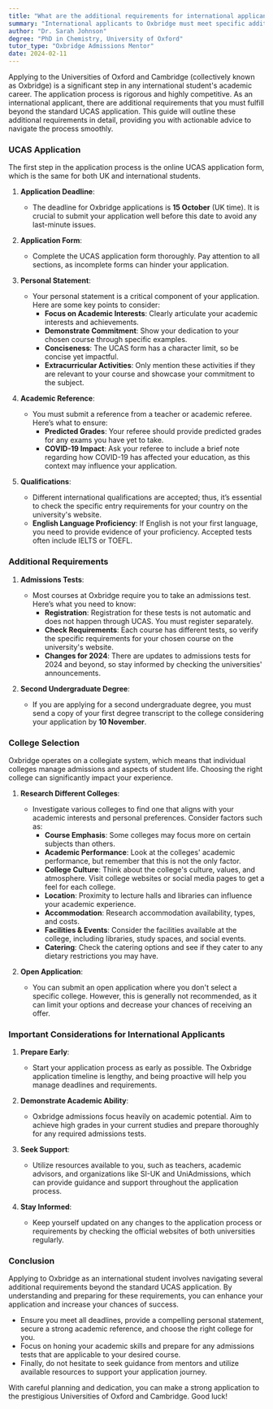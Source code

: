 ```yaml
---
title: "What are the additional requirements for international applicants to Oxbridge?"
summary: "International applicants to Oxbridge must meet specific additional requirements beyond the standard UCAS application. Learn more about the process here."
author: "Dr. Sarah Johnson"
degree: "PhD in Chemistry, University of Oxford"
tutor_type: "Oxbridge Admissions Mentor"
date: 2024-02-11
---
```


Applying to the Universities of Oxford and Cambridge (collectively known as Oxbridge) is a significant step in any international student's academic career. The application process is rigorous and highly competitive. As an international applicant, there are additional requirements that you must fulfill beyond the standard UCAS application. This guide will outline these additional requirements in detail, providing you with actionable advice to navigate the process smoothly.

### UCAS Application

The first step in the application process is the online UCAS application form, which is the same for both UK and international students.

1. **Application Deadline**: 
   - The deadline for Oxbridge applications is **15 October** (UK time). It is crucial to submit your application well before this date to avoid any last-minute issues.

2. **Application Form**:
   - Complete the UCAS application form thoroughly. Pay attention to all sections, as incomplete forms can hinder your application.

3. **Personal Statement**: 
   - Your personal statement is a critical component of your application. Here are some key points to consider:
     - **Focus on Academic Interests**: Clearly articulate your academic interests and achievements. 
     - **Demonstrate Commitment**: Show your dedication to your chosen course through specific examples.
     - **Conciseness**: The UCAS form has a character limit, so be concise yet impactful.
     - **Extracurricular Activities**: Only mention these activities if they are relevant to your course and showcase your commitment to the subject.

4. **Academic Reference**:
   - You must submit a reference from a teacher or academic referee. Here’s what to ensure:
     - **Predicted Grades**: Your referee should provide predicted grades for any exams you have yet to take.
     - **COVID-19 Impact**: Ask your referee to include a brief note regarding how COVID-19 has affected your education, as this context may influence your application.

5. **Qualifications**:
   - Different international qualifications are accepted; thus, it’s essential to check the specific entry requirements for your country on the university's website. 
   - **English Language Proficiency**: If English is not your first language, you need to provide evidence of your proficiency. Accepted tests often include IELTS or TOEFL. 

### Additional Requirements

1. **Admissions Tests**:
   - Most courses at Oxbridge require you to take an admissions test. Here’s what you need to know:
     - **Registration**: Registration for these tests is not automatic and does not happen through UCAS. You must register separately.
     - **Check Requirements**: Each course has different tests, so verify the specific requirements for your chosen course on the university's website.
     - **Changes for 2024**: There are updates to admissions tests for 2024 and beyond, so stay informed by checking the universities' announcements.

2. **Second Undergraduate Degree**:
   - If you are applying for a second undergraduate degree, you must send a copy of your first degree transcript to the college considering your application by **10 November**.

### College Selection

Oxbridge operates on a collegiate system, which means that individual colleges manage admissions and aspects of student life. Choosing the right college can significantly impact your experience.

1. **Research Different Colleges**:
   - Investigate various colleges to find one that aligns with your academic interests and personal preferences. Consider factors such as:
     - **Course Emphasis**: Some colleges may focus more on certain subjects than others.
     - **Academic Performance**: Look at the colleges' academic performance, but remember that this is not the only factor.
     - **College Culture**: Think about the college's culture, values, and atmosphere. Visit college websites or social media pages to get a feel for each college.
     - **Location**: Proximity to lecture halls and libraries can influence your academic experience. 
     - **Accommodation**: Research accommodation availability, types, and costs. 
     - **Facilities & Events**: Consider the facilities available at the college, including libraries, study spaces, and social events. 
     - **Catering**: Check the catering options and see if they cater to any dietary restrictions you may have.

2. **Open Application**:
   - You can submit an open application where you don't select a specific college. However, this is generally not recommended, as it can limit your options and decrease your chances of receiving an offer.

### Important Considerations for International Applicants

1. **Prepare Early**:
   - Start your application process as early as possible. The Oxbridge application timeline is lengthy, and being proactive will help you manage deadlines and requirements.

2. **Demonstrate Academic Ability**:
   - Oxbridge admissions focus heavily on academic potential. Aim to achieve high grades in your current studies and prepare thoroughly for any required admissions tests.

3. **Seek Support**:
   - Utilize resources available to you, such as teachers, academic advisors, and organizations like SI-UK and UniAdmissions, which can provide guidance and support throughout the application process.

4. **Stay Informed**:
   - Keep yourself updated on any changes to the application process or requirements by checking the official websites of both universities regularly.

### Conclusion

Applying to Oxbridge as an international student involves navigating several additional requirements beyond the standard UCAS application. By understanding and preparing for these requirements, you can enhance your application and increase your chances of success. 

- Ensure you meet all deadlines, provide a compelling personal statement, secure a strong academic reference, and choose the right college for you. 
- Focus on honing your academic skills and prepare for any admissions tests that are applicable to your desired course.
- Finally, do not hesitate to seek guidance from mentors and utilize available resources to support your application journey.

With careful planning and dedication, you can make a strong application to the prestigious Universities of Oxford and Cambridge. Good luck!
    